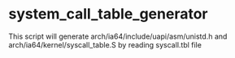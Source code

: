 # system_call_table_generator

This script will generate arch/ia64/include/uapi/asm/unistd.h
and arch/ia64/kernel/syscall_table.S by reading syscall.tbl file
